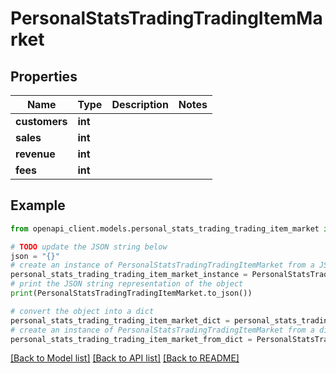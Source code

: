 # PersonalStatsTradingTradingItemMarket


## Properties

Name | Type | Description | Notes
------------ | ------------- | ------------- | -------------
**customers** | **int** |  | 
**sales** | **int** |  | 
**revenue** | **int** |  | 
**fees** | **int** |  | 

## Example

```python
from openapi_client.models.personal_stats_trading_trading_item_market import PersonalStatsTradingTradingItemMarket

# TODO update the JSON string below
json = "{}"
# create an instance of PersonalStatsTradingTradingItemMarket from a JSON string
personal_stats_trading_trading_item_market_instance = PersonalStatsTradingTradingItemMarket.from_json(json)
# print the JSON string representation of the object
print(PersonalStatsTradingTradingItemMarket.to_json())

# convert the object into a dict
personal_stats_trading_trading_item_market_dict = personal_stats_trading_trading_item_market_instance.to_dict()
# create an instance of PersonalStatsTradingTradingItemMarket from a dict
personal_stats_trading_trading_item_market_from_dict = PersonalStatsTradingTradingItemMarket.from_dict(personal_stats_trading_trading_item_market_dict)
```
[[Back to Model list]](../README.md#documentation-for-models) [[Back to API list]](../README.md#documentation-for-api-endpoints) [[Back to README]](../README.md)


